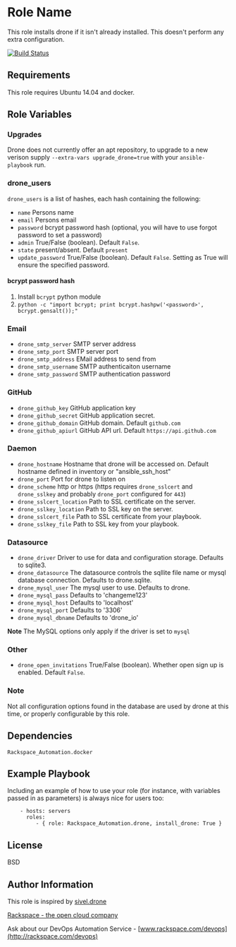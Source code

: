 Role Name
========

This role installs drone if it isn't already installed. This doesn't perform any extra configuration.

[![Build Status](http://drone.onitato.com/github.com/rack-roles/drone/status.svg?branch=master)](http://drone.onitato.com/github.com/rack-roles/drone)

Requirements
------------

This role requires Ubuntu 14.04 and docker.

Role Variables
--------------

### Upgrades

Drone does not currently offer an apt repository, to upgrade to a new verison supply `--extra-vars upgrade_drone=true` with your `ansible-playbook` run.

### drone\_users

`drone_users` is a list of hashes, each hash containing the following:

* `name` Persons name
* `email` Persons email
* `password` bcrypt password hash (optional, you will have to use forgot password to set a password)
* `admin` True/False (boolean). Default `False`.
* `state` present/absent. Default `present`
* `update_password` True/False (boolean). Default `False`. Setting as True will ensure the specified password.

#### bcrypt password hash

1. Install `bcrypt` python module
1. `python -c "import bcrypt; print bcrypt.hashpw('<password>', bcrypt.gensalt());"`

### Email

* `drone_smtp_server` SMTP server address
* `drone_smtp_port` SMTP server port
* `drone_smtp_address` EMail address to send from
* `drone_smtp_username` SMTP authenticaiton username
* `drone_smtp_password` SMTP authentication password

### GitHub

* `drone_github_key` GitHub application key
* `drone_github_secret` GitHub application secret.
* `drone_github_domain` GitHub domain. Default `github.com`
* `drone_github_apiurl` GitHub API url. Default `https://api.github.com`

### Daemon

* `drone_hostname` Hostname that drone will be accessed on. Default hostname defined in inventory or "ansible\_ssh\_host"
* `drone_port` Port for drone to listen on
* `drone_scheme` http or https (https requires `drone_sslcert` and `drone_sslkey` and probably `drone_port` configured for `443`)
* `drone_sslcert_location` Path to SSL certificate on the server.
* `drone_sslkey_location` Path to SSL key on the server.
* `drone_sslcert_file` Path to SSL certificate from your playbook.
* `drone_sslkey_file` Path to SSL key from your playbook.

### Datasource

* `drone_driver` Driver to use for data and configuration storage. Defaults to sqlite3.
* `drone_datasource` The datasource controls the sqllite file name or mysql database connection. Defaults to drone.sqlite.
* `drone_mysql_user` The mysql user to use. Defaults to drone.
* `drone_mysql_pass` Defaults to 'changeme123'
* `drone_mysql_host` Defaults to 'localhost'
* `drone_mysql_port` Defaults to '3306'
* `drone_mysql_dbname` Defaults to 'drone_io'

**Note** The MySQL options only apply if the driver is set to `mysql`

### Other

* `drone_open_invitations` True/False (boolean). Whether open sign up is enabled. Default `False`.


### Note

Not all configuration options found in the database are used by drone at this time, or properly configurable by this role.

Dependencies
------------

`Rackspace_Automation.docker`

Example Playbook
-------------------------

Including an example of how to use your role (for instance, with variables passed in as parameters) is always nice for users too:

```
    - hosts: servers
      roles:
         - { role: Rackspace_Automation.drone, install_drone: True }
```

License
-------

BSD

Author Information
------------------

This role is inspired by [sivel.drone](https://github.com/sivel/ansible-drone)

[Rackspace - the open cloud company](http://rackspace.com)

Ask about our DevOps Automation Service - [www.rackspace.com/devops](http://rackspace.com/devops)
